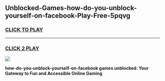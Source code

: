 
## Unblocked-Games-how-do-you-unblock-yourself-on-facebook-Play-Free-5pqvg
<h3>
<a href="https://premium76.site?title=how-do-you-unblock-yourself-on-facebook&ref=20M">CLICK TO PLAY</a></h3>
<hr>

<h3>
<a href="https://premium76.site?title=how-do-you-unblock-yourself-on-facebook&ref=20M">CLICK 2 PLAY</a>
  
</h3>

<a href="https://premium76.site?title=how-do-you-unblock-yourself-on-facebook&ref=19M"><img src="https://clearcache.store/games.png"></a>


**how-do-you-unblock-yourself-on-facebook games unblocked: Your Gateway to Fun and Accessible Online Gaming**
